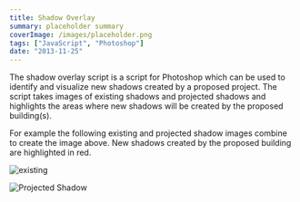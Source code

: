 ```yaml
---
title: Shadow Overlay
summary: placeholder summary
coverImage: /images/placeholder.png
tags: ["JavaScript", "Photoshop"]
date: "2013-11-25"
---
```


The shadow overlay script is a script for Photoshop which can be used to identify and visualize new shadows created by a proposed project. The script takes images of existing shadows and projected shadows and highlights the areas where new shadows will be created by the proposed building(s).

For example the following existing and projected shadow images combine to create the image above. New shadows created by the proposed building are highlighted in red.

![existing](existing.png)

![Projected Shadow](projected.png)
